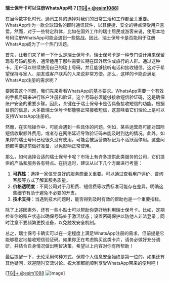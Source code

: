 **瑞士保号卡可以注册WhatsApp吗？[[TG💪+ @esim1088](https://t.me/s/esim1088)]**

在当今数字化时代，通讯工具的选择对我们的日常生活和工作都至关重要。WhatsApp作为一款全球知名的即时通讯软件，以其便捷、安全的特点深受用户喜爱。然而，对于一些特定群体，比如在国外工作的瑞士居民或游客来说，使用本地号码注册WhatsApp可能会遇到一些挑战。因此，瑞士保号卡是否能用于注册WhatsApp成为了一个热门话题。

首先，让我们来了解一下什么是瑞士保号卡。瑞士保号卡是一种专门设计用来保留现有号码的服务，通常适用于那些需要长期在国外居住或旅行的人群。通过这种卡，用户可以继续使用自己的瑞士号码，并且能够接听电话和接收短信。这对于希望保持与家人、朋友或客户联系的人来说非常方便。那么，这样的卡能否满足WhatsApp注册的需求呢？

要回答这个问题，我们先来看看WhatsApp的基本要求。WhatsApp需要一个有效的手机号码来进行账户注册和验证。这个号码必须能够接收短信验证码，这是确保账户安全的重要步骤。因此，关键在于瑞士保号卡是否具备接收短信的功能。根据目前的信息，大多数瑞士保号卡都能够正常接收短信，这意味着它们理论上是可以支持WhatsApp注册的。

然而，在实际操作中，可能会遇到一些具体的问题。例如，某些运营商可能对国际短信收取额外费用，或者存在网络延迟导致验证码未能及时到达的情况。此外，如果你的瑞士号码已经很久没有使用，可能会被运营商标记为不活跃而停用。这些问题都需要提前做好准备，以免影响正常使用。

那么，如何选择合适的瑞士保号卡呢？市场上有许多提供此类服务的公司，它们提供的产品和服务各有特点。在挑选时，建议从以下几个方面进行考量：

1. **可靠性**：选择一家信誉良好的服务商至关重要。可以通过查看用户评价、咨询客服等方式了解其服务质量。
2. **价格透明度**：不同公司对于月租费、短信费等收费标准可能存在差异，明确这些细节有助于避免不必要的开支。
3. **技术支持**：当遇到技术问题时，能否得到及时有效的帮助也是一个重要指标。

除了上述因素外，还有一些小贴士可以帮助你更好地利用瑞士保号卡。比如，定期检查你的账户状态以确保号码处于激活状态；设置密码保护以防他人非法登录；同时注意不要频繁更换设备，以免触发安全机制。

总之，瑞士保号卡确实可以在一定程度上满足WhatsApp注册的需求，但前提是它能够稳定地接收短信验证码。如果你正在考虑购买这类卡片，请务必做好充分调研，并结合自身情况做出明智决策。希望以上内容对你有所帮助！

最后提醒一下，无论采用何种方式，保障个人信息安全始终是第一位的。如果还有其他疑问，欢迎随时交流讨论。祝大家都能顺利享受WhatsApp带来的便利吧！

[[TG💪+ @esim1088](https://t.me/s/esim1088) ![Image](https://i.postimg.cc/4NQfJmqS/Snipaste-2025-05-13-00-14-12.png)]